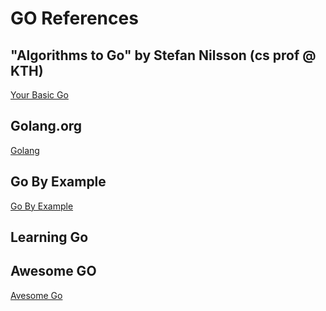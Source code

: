 # GO References

## "Algorithms to Go" by Stefan Nilsson (cs prof @ KTH)
[Your Basic Go](https://yourbasic.org)

## Golang.org
[Golang](https://golang.org)

## Go By Example
[Go By Example](https://gobyexample.com)

## Learning Go
[](https://miek.nl/go/)

## Awesome GO
[Avesome Go](https://awesome-go.com)

